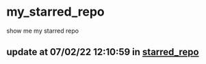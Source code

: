 # my_starred_repo
show me my starred repo

update at 07/02/22 12:10:59 in [starred_repo](./index.html)
---

